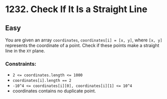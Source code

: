 # 1232. Check If It Is a Straight Line

## Easy

You are given an array `coordinates`, `coordinates[i] = [x, y]`, where `[x, y]` represents the coordinate of a point.
Check if these points make a straight line in the `XY` plane.

### Constraints:

- `2 <= coordinates.length <= 1000`
- `coordinates[i].length == 2`
- `-10^4 <= coordinates[i][0], coordinates[i][1] <= 10^4`
- coordinates contains no duplicate point.
